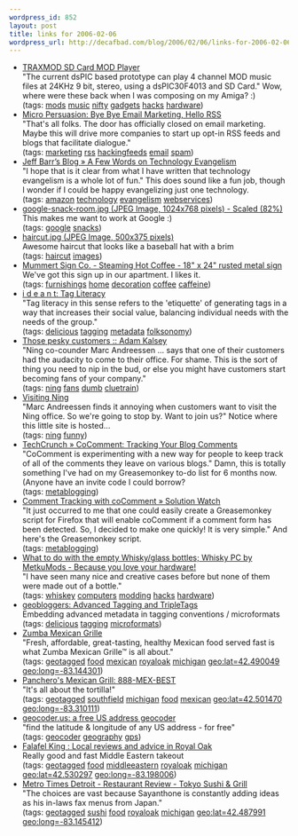 ```yaml
--- 
wordpress_id: 852
layout: post
title: links for 2006-02-06
wordpress_url: http://decafbad.com/blog/2006/02/06/links-for-2006-02-06
---
```

<ul class="delicious">
	<li>
		<div class="delicious-link"><a href="http://www.k9spud.com/traxmod/">TRAXMOD SD Card MOD Player</a></div>
		<div class="delicious-extended">"The current dsPIC based prototype can play 4 channel MOD music files at 24KHz 9 bit, stereo, using a dsPIC30F4013 and SD Card."  Wow, where were these back when I was composing on my Amiga? :)</div>
		<div class="delicious-tags">(tags: <a href="http://del.icio.us/deusx/mods">mods</a> <a href="http://del.icio.us/deusx/music">music</a> <a href="http://del.icio.us/deusx/nifty">nifty</a> <a href="http://del.icio.us/deusx/gadgets">gadgets</a> <a href="http://del.icio.us/deusx/hacks">hacks</a> <a href="http://del.icio.us/deusx/hardware">hardware</a>)</div>
	</li>
	<li>
		<div class="delicious-link"><a href="http://www.micropersuasion.com/2006/02/bye_bye_email_m.html">Micro Persuasion: Bye Bye Email Marketing, Hello RSS</a></div>
		<div class="delicious-extended">"That's all folks. The door has officially closed on email marketing. Maybe this will drive more companies to start up opt-in RSS feeds and blogs that facilitate dialogue."</div>
		<div class="delicious-tags">(tags: <a href="http://del.icio.us/deusx/marketing">marketing</a> <a href="http://del.icio.us/deusx/rss">rss</a> <a href="http://del.icio.us/deusx/hackingfeeds">hackingfeeds</a> <a href="http://del.icio.us/deusx/email">email</a> <a href="http://del.icio.us/deusx/spam">spam</a>)</div>
	</li>
	<li>
		<div class="delicious-link"><a href="http://www.syndic8.com/~jeff/blog/?p=414">Jeff Barr’s Blog » A Few Words on Technology Evangelism</a></div>
		<div class="delicious-extended">"I hope that is it clear from what I have written that technology evangelism is a whole lot of fun."  This does sound like a fun job, though I wonder if I could be happy evangelizing just one technology.</div>
		<div class="delicious-tags">(tags: <a href="http://del.icio.us/deusx/amazon">amazon</a> <a href="http://del.icio.us/deusx/technology">technology</a> <a href="http://del.icio.us/deusx/evangelism">evangelism</a> <a href="http://del.icio.us/deusx/webservices">webservices</a>)</div>
	</li>
	<li>
		<div class="delicious-link"><a href="http://www.valleywag.com/tech/google-snack-room.jpg">google-snack-room.jpg (JPEG Image, 1024x768 pixels) - Scaled (82%)</a></div>
		<div class="delicious-extended">This makes me want to work at Google :)</div>
		<div class="delicious-tags">(tags: <a href="http://del.icio.us/deusx/google">google</a> <a href="http://del.icio.us/deusx/snacks">snacks</a>)</div>
	</li>
	<li>
		<div class="delicious-link"><a href="http://i40.photobucket.com/albums/e226/juggy84/Random%20Pics/haircut.jpg">haircut.jpg (JPEG Image, 500x375 pixels)</a></div>
		<div class="delicious-extended">Awesome haircut that looks like a baseball hat with a brim</div>
		<div class="delicious-tags">(tags: <a href="http://del.icio.us/deusx/haircut">haircut</a> <a href="http://del.icio.us/deusx/images">images</a>)</div>
	</li>
	<li>
		<div class="delicious-link"><a href="http://www.mummertsignco.com/products/metal-signs/details.php?prdid=79">Mummert Sign Co. - Steaming Hot Coffee - 18" x 24" rusted metal sign</a></div>
		<div class="delicious-extended">We've got this sign up in our apartment.  I likes it.</div>
		<div class="delicious-tags">(tags: <a href="http://del.icio.us/deusx/furnishings">furnishings</a> <a href="http://del.icio.us/deusx/home">home</a> <a href="http://del.icio.us/deusx/decoration">decoration</a> <a href="http://del.icio.us/deusx/coffee">coffee</a> <a href="http://del.icio.us/deusx/caffeine">caffeine</a>)</div>
	</li>
	<li>
		<div class="delicious-link"><a href="http://ideant.typepad.com/ideant/2005/04/tag_literacy.html">i d e a n t: Tag Literacy</a></div>
		<div class="delicious-extended">"Tag literacy in this sense refers to the 'etiquette' of generating tags in a way that increases their social value, balancing individual needs with the needs of the group."</div>
		<div class="delicious-tags">(tags: <a href="http://del.icio.us/deusx/delicious">delicious</a> <a href="http://del.icio.us/deusx/tagging">tagging</a> <a href="http://del.icio.us/deusx/metadata">metadata</a> <a href="http://del.icio.us/deusx/folksonomy">folksonomy</a>)</div>
	</li>
	<li>
		<div class="delicious-link"><a href="http://kalsey.com/2006/02/those_pesky_customers/">Those pesky customers :: Adam Kalsey</a></div>
		<div class="delicious-extended">"Ning co-counder Marc Andreessen ... says that one of their customers had the audacity to come to their office. For shame. This is the sort of thing you need to nip in the bud, or else you might have customers start becoming fans of your company."</div>
		<div class="delicious-tags">(tags: <a href="http://del.icio.us/deusx/ning">ning</a> <a href="http://del.icio.us/deusx/fans">fans</a> <a href="http://del.icio.us/deusx/dumb">dumb</a> <a href="http://del.icio.us/deusx/cluetrain">cluetrain</a>)</div>
	</li>
	<li>
		<div class="delicious-link"><a href="http://visiting.ning.com/">Visiting Ning</a></div>
		<div class="delicious-extended">"Marc Andreessen finds it annoying when customers want to visit the Ning office. So we're going to stop by. Want to join us?"  Notice where this little site is hosted...</div>
		<div class="delicious-tags">(tags: <a href="http://del.icio.us/deusx/ning">ning</a> <a href="http://del.icio.us/deusx/funny">funny</a>)</div>
	</li>
	<li>
		<div class="delicious-link"><a href="http://www.techcrunch.com/2006/02/04/cocomment-managing-user-blog-comments/">TechCrunch » CoComment: Tracking Your Blog Comments</a></div>
		<div class="delicious-extended">"CoComment is experimenting with a new way for people to keep track of all of the comments they leave on various blogs."  Damn, this is totally something I've had on my Greasemonkey to-do list for 6 months now.  (Anyone have an invite code I could borrow?</div>
		<div class="delicious-tags">(tags: <a href="http://del.icio.us/deusx/metablogging">metablogging</a>)</div>
	</li>
	<li>
		<div class="delicious-link"><a href="http://www.solutionwatch.com/313/comment-tracking-with-cocomment/">Comment Tracking with coComment » Solution Watch</a></div>
		<div class="delicious-extended">"It just occurred to me that one could easily create a Greasemonkey script for Firefox that will enable coComment if a comment form has been detected. So, I decided to make one quickly! It is very simple."  And here's the Greasemonkey script.</div>
		<div class="delicious-tags">(tags: <a href="http://del.icio.us/deusx/metablogging">metablogging</a>)</div>
	</li>
	<li>
		<div class="delicious-link"><a href="http://www.metku.net/index.html?sect=view&n=1&path=mods/whiskypc/index_eng">What to do with the empty Whisky/glass bottles; Whisky PC by MetkuMods - Because you love your hardware!</a></div>
		<div class="delicious-extended">"I have seen many nice and creative cases before but none of them were made out of a bottle."</div>
		<div class="delicious-tags">(tags: <a href="http://del.icio.us/deusx/whiskey">whiskey</a> <a href="http://del.icio.us/deusx/computers">computers</a> <a href="http://del.icio.us/deusx/modding">modding</a> <a href="http://del.icio.us/deusx/hacks">hacks</a> <a href="http://del.icio.us/deusx/hardware">hardware</a>)</div>
	</li>
	<li>
		<div class="delicious-link"><a href="http://geobloggers.blogspot.com/2006/01/advanced-tagging-and-tripletags.html">geobloggers: Advanced Tagging and TripleTags</a></div>
		<div class="delicious-extended">Embedding advanced metadata in tagging conventions / microformats</div>
		<div class="delicious-tags">(tags: <a href="http://del.icio.us/deusx/delicious">delicious</a> <a href="http://del.icio.us/deusx/tagging">tagging</a> <a href="http://del.icio.us/deusx/microformats">microformats</a>)</div>
	</li>
	<li>
		<div class="delicious-link"><a href="http://www.zumbagrille.com/index.html">Zumba Mexican Grille</a></div>
		<div class="delicious-extended">"Fresh, affordable, great-tasting, healthy Mexican food served fast is what Zumba Mexican Grille™ is all about."</div>
		<div class="delicious-tags">(tags: <a href="http://del.icio.us/deusx/geotagged">geotagged</a> <a href="http://del.icio.us/deusx/food">food</a> <a href="http://del.icio.us/deusx/mexican">mexican</a> <a href="http://del.icio.us/deusx/royaloak">royaloak</a> <a href="http://del.icio.us/deusx/michigan">michigan</a> <a href="http://del.icio.us/deusx/geo:lat=42.490049">geo:lat=42.490049</a> <a href="http://del.icio.us/deusx/geo:long=-83.144301">geo:long=-83.144301</a>)</div>
	</li>
	<li>
		<div class="delicious-link"><a href="http://www.pancheros.com/locations.php">Panchero's Mexican Grill: 888-MEX-BEST</a></div>
		<div class="delicious-extended">"It's all about the tortilla!"</div>
		<div class="delicious-tags">(tags: <a href="http://del.icio.us/deusx/geotagged">geotagged</a> <a href="http://del.icio.us/deusx/southfield">southfield</a> <a href="http://del.icio.us/deusx/michigan">michigan</a> <a href="http://del.icio.us/deusx/food">food</a> <a href="http://del.icio.us/deusx/mexican">mexican</a> <a href="http://del.icio.us/deusx/geo:lat=42.501470">geo:lat=42.501470</a> <a href="http://del.icio.us/deusx/geo:long=-83.310111">geo:long=-83.310111</a>)</div>
	</li>
	<li>
		<div class="delicious-link"><a href="http://geocoder.us/">geocoder.us: a free US address geocoder</a></div>
		<div class="delicious-extended">"find the latitude & longitude of any US address - for free"</div>
		<div class="delicious-tags">(tags: <a href="http://del.icio.us/deusx/geocoder">geocoder</a> <a href="http://del.icio.us/deusx/geography">geography</a> <a href="http://del.icio.us/deusx/gps">gps</a>)</div>
	</li>
	<li>
		<div class="delicious-link"><a href="http://detroit.judysbook.com/food-drink-and-nightlife/restaurants/91686/Falafel_King.htm">Falafel King : Local reviews and advice in Royal Oak</a></div>
		<div class="delicious-extended">Really good and fast Middle Eastern takeout</div>
		<div class="delicious-tags">(tags: <a href="http://del.icio.us/deusx/geotagged">geotagged</a> <a href="http://del.icio.us/deusx/food">food</a> <a href="http://del.icio.us/deusx/middleeastern">middleeastern</a> <a href="http://del.icio.us/deusx/royaloak">royaloak</a> <a href="http://del.icio.us/deusx/michigan">michigan</a> <a href="http://del.icio.us/deusx/geo:lat=42.530297">geo:lat=42.530297</a> <a href="http://del.icio.us/deusx/geo:long=-83.198006">geo:long=-83.198006</a>)</div>
	</li>
	<li>
		<div class="delicious-link"><a href="http://www.metrotimes.com/guide/restaurants/review.asp?id=9634">Metro Times Detroit - Restaurant Review - Tokyo Sushi & Grill</a></div>
		<div class="delicious-extended">"The choices are vast because Sayanthone is constantly adding ideas as his in-laws fax menus from Japan."</div>
		<div class="delicious-tags">(tags: <a href="http://del.icio.us/deusx/geotagged">geotagged</a> <a href="http://del.icio.us/deusx/sushi">sushi</a> <a href="http://del.icio.us/deusx/food">food</a> <a href="http://del.icio.us/deusx/royaloak">royaloak</a> <a href="http://del.icio.us/deusx/michigan">michigan</a> <a href="http://del.icio.us/deusx/geo:lat=42.487991">geo:lat=42.487991</a> <a href="http://del.icio.us/deusx/geo:long=-83.145412">geo:long=-83.145412</a>)</div>
	</li>
</ul>

